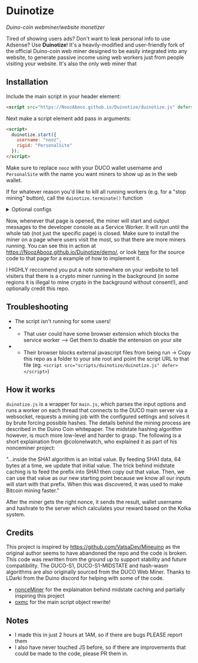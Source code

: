 # Duinotize
_Duino-coin webminer/website monetizer_

Tired of showing users ads? Don't want to leak personal info to use Adsense? Use **Duinotize**! It's a heavily-modified and user-friendly fork of the official Duino-coin web miner designed to be easily integrated into any website, to generate passive income using web workers just from people visiting your website. It's also the only web miner that 

## Installation
Include the main script in your header element:
```html
<script src="https://NoozAbooz.github.io/Duinotize/duinotize.js" defer></script>
```

Next make a script element add pass in arguments:
```html
<script>
  duinotize.start({
    username: "nooz",
    rigid: "PersonalSite"
  });
</script>
```

Make sure to replace `nooz` with your DUCO wallet username and `PersonalSite` with the name you want miners to show up as in the web wallet.

If for whatever reason you'd like to kill all running workers (e.g. for a "stop mining" button), call the `duinotize.terminate()` function 

<details><summary>Optional configs</summary>
These are configurations you can change if you wish, but the script will run fine if you don't use them</br>
- <code>difficulty</code> variable with a mining difficulty of either "LOW", "MEDIUM", or "NET" (LOW is the reccomended default)</br>
- <code>`threads`</code> variable, to choose how many threads the miner uses. Anything over 2 could cause lag on some devices, and even prevent the website from loading on them</br>
- <code>`hasher`</code> variable, to choose which hasher to use. You can choose `DUCO-S1-MIDSTATE`, `DUCO-S1`, or `hash-wasm`. `hash-wasm` has a extremely low hashrate and is not reccomended. `DUCO-S1-MIDSTATE` is the default and reccomended hasher, with double the speeds of the original `DUCO-S1` algorithm.</br>

For example, a custom snippet in your website might look like this:
```html
<script src="https://NoozAbooz.github.io/Duinotize/duinotize.js" defer></script>
<script>
  duinotize.start({
    username: "coinburn",
    rigid: "GameSite",
    difficulty: "LOW",
    threads: 2,
    hasher: "DUCO-S1-MIDSTATE"
  });
</script>
```
</details>

Now, whenever that page is opened, the miner will start and output messages to the developer console as a Service Worker. It will run until the whole tab (not just the specific page) is closed. Make sure to install the miner on a page where users visit the most, so that there are more miners running. You can see this in action at https://NoozAbooz.github.io/Duinotize/demo/, or look [here](https://github.com/NoozAbooz/Duinotize/blob/main/demo/index.html) for the source code to that page for a example of how to implement it.

I HIGHLY reccomend you put a note somewhere on your website to tell visiters that there is a crypto miner running in the background (in some regions it is illegal to mine crypto in the background without consent!), and optionally credit this repo.

## Troubleshooting
- The script isn't running for some users!
- - That user could have some browser extension which blocks the service worker --> Get them to disable the entension on your site 
- - Their browser blocks external javascript files from being run -> Copy this repo as a folder to your site root and point the script URL to that file (eg. `<script src="scripts/duinotize/duinotize.js" defer></script>`)
    
## How it works
`duinotize.js` is a wrapper for `main.js`, which parses the input options and runs a worker on each thread that connects to the DUCO main server via a websocket, requests a mining job with the configured settings and solves it by brute forcing possible hashes. The details behind the mining process are described in the Duino Coin whitepaper. The midstate hashing algorithm however, is much more low-level and harder to grasp. The following is a short explaination from @colonelwatch, who explained it as part of his nonceminer project:

"...inside the SHA1 algorithm is an initial value. By feeding SHA1 data, 64 bytes at a time, we update that initial value. The trick behind midstate caching is to feed the prefix into SHA1 then copy out that value. Then, we can use that value as our new starting point because we know all our inputs will start with that prefix. When this was discovered, it was used to make Bitcoin mining faster."


After the miner gets the right nonce, it sends the result, wallet username and hashrate to the server which calculates your reward based on the Kolka system.

## Credits
This project is inspired by https://github.com/VatsaDev/Mineuino as the original author seems to have abandoned the repo and the code is broken. This code was rewritten from the ground up to support stability and future compatibility. The DUCO-S1, DUCO-S1-MIDSTATE and hash-wasm algorithms are also originally sourced from the DUCO Web Miner.
Thanks to LDarki from the Duino discord for helping with some of the code.
- [nonceMiner](https://github.com/colonelwatch/nonceMiner) for the explaination behind midstate caching and partially inspiring this project
- [oxmc](https://github.com/oxmc) for the main script object rewrite!

## Notes
- I made this in just 2 hours at 1AM, so if there are bugs PLEASE report them
- I also have never touched JS before, so if there are improvements that could be made to the code, please PR them in.
